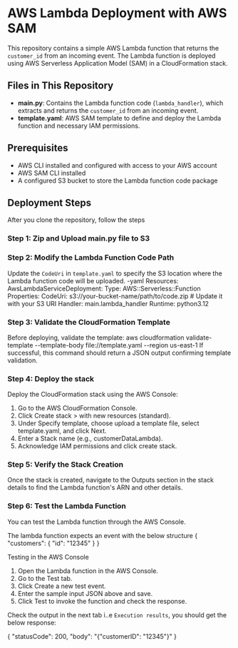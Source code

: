 # AWS Lambda Deployment with AWS SAM

This repository contains a simple AWS Lambda function that returns the `customer_id` from an incoming event. The Lambda function is deployed using AWS Serverless Application Model (SAM) in a CloudFormation stack.

## Files in This Repository

- **main.py**: Contains the Lambda function code (`lambda_handler`), which extracts and returns the `customer_id` from an incoming event.
- **template.yaml**: AWS SAM template to define and deploy the Lambda function and necessary IAM permissions.

## Prerequisites

- AWS CLI installed and configured with access to your AWS account
- AWS SAM CLI installed
- A configured S3 bucket to store the Lambda function code package

## Deployment Steps
After you clone the repository, follow the steps
### Step 1: Zip and Upload main.py file to S3

### Step 2: Modify the Lambda Function Code Path
  Update the `CodeUri` in `template.yaml` to specify the S3 location where the Lambda function code will be uploaded.
  -yaml
  Resources:
      AwsLambdaServiceDeployment:
        Type: AWS::Serverless::Function
        Properties:
          CodeUri: s3://your-bucket-name/path/to/code.zip  # Update it with your S3 URI
          Handler: main.lambda_handler
          Runtime: python3.12

### Step 3: Validate the CloudFormation Template
Before deploying, validate the template:
aws cloudformation validate-template --template-body file://template.yaml --region us-east-1
If successful, this command should return a JSON output confirming template validation.

### Step 4: Deploy the  stack
Deploy the CloudFormation stack using the AWS Console:
1. Go to the AWS CloudFormation Console.
2. Click Create stack > with new resources (standard).
3. Under Specify template, choose upload a template file, select template.yaml, and click Next.
4. Enter a Stack name (e.g., customerDataLambda).
5. Acknowledge IAM permissions and click create stack.

### Step 5: Verify the Stack Creation
Once the stack is created, navigate to the Outputs section in the stack details to find the Lambda function's ARN and other details.

### Step 6: Test the Lambda Function
You can test the Lambda function through the AWS Console.

The lambda function expects an event with the below structure
{
  "customers": {
    "id": "12345"
  }
}

Testing in the AWS Console
1. Open the Lambda function in the AWS Console.
2. Go to the Test tab.
3. Click Create a new test event.
4. Enter the sample input JSON above and save.
5. Click Test to invoke the function and check the response.

Check the output in the next tab i..e `Execution results`, you should get the below response:

{
    "statusCode": 200,
    "body": "{\"customerID\": \"12345\"}"
}